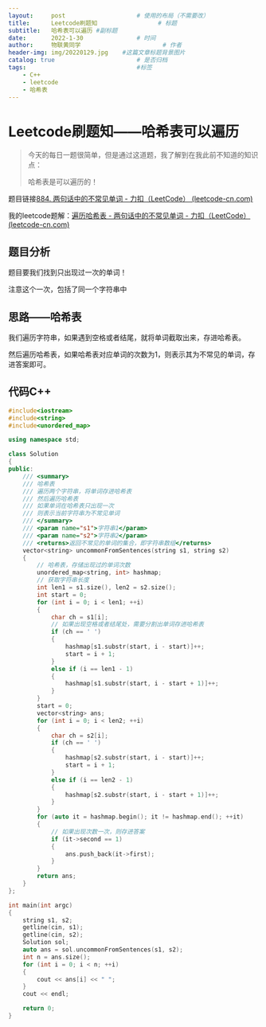 ```yaml
---
layout:     post   				    # 使用的布局（不需要改）
title:      Leetcode刷题知 				# 标题 
subtitle:   哈希表可以遍历 #副标题
date:       2022-1-30 				# 时间
author:     物联黄同学 						# 作者
header-img: img/20220129.jpg 	#这篇文章标题背景图片
catalog: true 						# 是否归档
tags:								#标签
    - C++
    - leetcode
    - 哈希表
---
```

# Leetcode刷题知——哈希表可以遍历

> 今天的每日一题很简单，但是通过这道题，我了解到在我此前不知道的知识点：
>
> 哈希表是可以遍历的！

题目链接[884. 两句话中的不常见单词 - 力扣（LeetCode） (leetcode-cn.com)](https://leetcode-cn.com/problems/uncommon-words-from-two-sentences/)

我的leetcode题解：[遍历哈希表 - 两句话中的不常见单词 - 力扣（LeetCode） (leetcode-cn.com)](https://leetcode-cn.com/problems/uncommon-words-from-two-sentences/solution/bian-li-ha-xi-biao-by-killing-o-r8na/)

## 题目分析

题目要我们找到只出现过一次的单词！

注意这个一次，包括了同一个字符串中



## 思路——哈希表

我们遍历字符串，如果遇到空格或者结尾，就将单词截取出来，存进哈希表。

然后遍历哈希表，如果哈希表对应单词的次数为1，则表示其为不常见的单词，存进答案即可。



## 代码C++

```C++
#include<iostream>
#include<string>
#include<unordered_map>

using namespace std;

class Solution 
{
public:
    /// <summary>
    /// 哈希表
    /// 遍历两个字符串，将单词存进哈希表
    /// 然后遍历哈希表
    /// 如果单词在哈希表只出现一次
    /// 则表示当前字符串为不常见单词
    /// </summary>
    /// <param name="s1">字符串1</param>
    /// <param name="s2">字符串2</param>
    /// <returns>返回不常见的单词的集合，即字符串数组</returns>
    vector<string> uncommonFromSentences(string s1, string s2)
    {
        // 哈希表，存储出现过的单词次数
        unordered_map<string, int> hashmap;
        // 获取字符串长度
        int len1 = s1.size(), len2 = s2.size();
        int start = 0;
        for (int i = 0; i < len1; ++i)
        {
            char ch = s1[i];
            // 如果出现空格或者结尾处，需要分割出单词存进哈希表
            if (ch == ' ')
            {
                hashmap[s1.substr(start, i - start)]++;
                start = i + 1;
            }
            else if (i == len1 - 1)
            {
                hashmap[s1.substr(start, i - start + 1)]++;
            }
        }
        start = 0;
        vector<string> ans;
        for (int i = 0; i < len2; ++i)
        {
            char ch = s2[i];
            if (ch == ' ')
            {
                hashmap[s2.substr(start, i - start)]++;
                start = i + 1;
            }
            else if (i == len2 - 1)
            {
                hashmap[s2.substr(start, i - start + 1)]++;
            }
        }
        for (auto it = hashmap.begin(); it != hashmap.end(); ++it)
        {
            // 如果出现次数一次，则存进答案
            if (it->second == 1)
            {
                ans.push_back(it->first);
            }
        }
        return ans;
    }
};

int main(int argc)
{
    string s1, s2;
    getline(cin, s1);
    getline(cin, s2);
    Solution sol;
    auto ans = sol.uncommonFromSentences(s1, s2);
    int n = ans.size();
    for (int i = 0; i < n; ++i)
    {
        cout << ans[i] << " ";
    }
    cout << endl;

	return 0;
}
```

